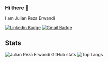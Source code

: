 ### Hi there 👋
I am Julian Reza Erwandi

[![Linkedin Badge](https://img.shields.io/badge/-JulianRezaErwandi-blue?style=flat-square&logo=Linkedin&logoColor=white&link=https://www.linkedin.com/in/jr-erwandi/)](https://www.linkedin.com/in/jr-erwandi/)
[![Gmail Badge](https://img.shields.io/badge/-jrerwandi@gmail.com-c14438?style=flat-square&logo=Gmail&logoColor=white&link=mailto:jrerwandi@gmail.com)](mailto:jrerwandi@gmail.com)
## Stats
![Julian Reza Erwandi GitHub stats](https://github-readme-stats.vercel.app/api?username=jrerwandi&hide=contribs,prs)
 ![Top Langs](https://github-readme-stats.vercel.app/api/top-langs/?username=jrerwandi&layout=compact)

<!--
**jrerwandi/jrerwandi** is a ✨ _special_ ✨ repository because its `README.md` (this file) appears on your GitHub profile.

Here are some ideas to get you started:

- 🔭 I’m currently working on ...
- 🌱 I’m currently learning ...
- 👯 I’m looking to collaborate on ...
- 🤔 I’m looking for help with ...
- 💬 Ask me about ...
- 📫 How to reach me: ...
- 😄 Pronouns: ...
- ⚡ Fun fact: ...
-->

